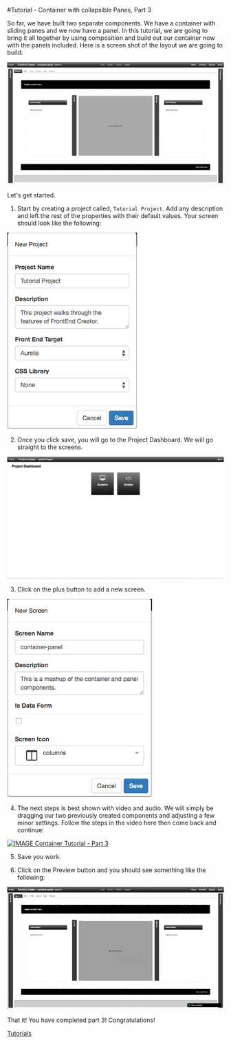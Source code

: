 #Tutorial - Container with collapsible Panes, Part 3

So far, we have built two separate components. We have a container with sliding panes and we now have a panel. In this tutorial, we are going to bring it all together by using composition and build out our container now with the panels included. Here is a screen shot of the layout we are going to build:

![Tutorial Project](../assets/images/tutorials/tutorial-container-panel.png)


Let's get started.

1. Start by creating a project called, `Tutorial Project`. Add any description and left the rest of the properties with their default values. Your screen should look like the following:

  ![Tutorial Project](../assets/images/tutorials/tutorial-project.png)

2. Once you click save, you will go to the Project Dashboard. We will go straight to the screens.

  ![Tutorial Project Dashboard](../assets/images/tutorials/tutorial-project-dashboard.png)

3. Click on the plus button to add a new screen.

  ![Tutorial Panel Properties](../assets/images/tutorials/tutorial-container-panel-properties.png)

4. The next steps is best shown with video and audio. We will simply be dragging our two previously created components and adjusting a few minor settings. Follow the steps in the video here then come back and continue:

  [![IMAGE Container Tutorial - Part 3](http://img.youtube.com/vi/oFCp5eumpW4/0.jpg)](http://www.youtube.com/watch?v=oFCp5eumpW4)

5. Save you work.

6. Click on the Preview button and you should see something like the following:

  ![Tutorial Container Preview](../assets/images/tutorials/tutorial-container-panel-preview.gif)

That it! You have completed part 3! Congratulations!

[ Tutorials ](tutorials/tutorials)

